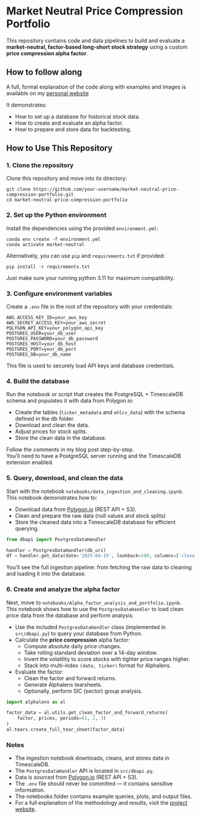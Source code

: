 # Market Neutral Price Compression Portfolio

This repository contains code and data pipelines to build and evaluate a **market-neutral, factor-based long-short stock strategy** using a custom **price compression alpha factor**.

## How to follow along

A full, formal explanation of the code along with examples and images is available on my [personal website](https://www.cadenlund.com/projects/market-neutral-price-compression-portfolio)

It demonstrates:

- How to set up a database for historical stock data.
- How to create and evaluate an alpha factor.
- How to prepare and store data for backtesting.

## How to Use This Repository

### 1. Clone the repository

Clone this repository and move into its directory:

```
git clone https://github.com/your-username/market-neutral-price-compression-portfolio.git
cd market-neutral-price-compression-portfolio
```

### 2. Set up the Python environment

Install the dependencies using the provided `environment.yml`:

```
conda env create -f environment.yml
conda activate market-neutral
```

Alternatively, you can use `pip` and `requirements.txt` if provided:

```
pip install -r requirements.txt
```

Just make sure your running python 3.11 for maximum compatibility. 

### 3. Configure environment variables

Create a `.env` file in the root of the repository with your credentials:

```
AWS_ACCESS_KEY_ID=your_aws_key
AWS_SECRET_ACCESS_KEY=your_aws_secret
POLYGON_API_KEY=your_polygon_api_key
POSTGRES_USER=your_db_user
POSTGRES_PASSWORD=your_db_password
POSTGRES_HOST=your_db_host
POSTGRES_PORT=your_db_port
POSTGRES_DB=your_db_name
```

This file is used to securely load API keys and database credentials.

### 4. Build the database

Run the notebook or script that creates the PostgreSQL + TimescaleDB schema and populates it with data from Polygon.io:

- Create the tables (`ticker_metadata` and `ohlcv_data`) with the schema defined in the db folder.
- Download and clean the data.
- Adjust prices for stock splits.
- Store the clean data in the database.

Follow the comments in my blog post step-by-step.\
You’ll need to have a PostgreSQL server running and the TimescaleDB extension enabled.

### 5. Query, download, and clean the data

Start with the notebook `notebooks/data_ingestion_and_cleaning.ipynb`.\
This notebook demonstrates how to:

- Download data from [Polygon.io](https://polygon.io) (REST API + S3).
- Clean and prepare the raw data (null values and stock splits)
- Store the cleaned data into a TimescaleDB database for efficient querying.

```python
from dbapi import PostgresDataHandler

handler = PostgresDataHandler(db_uri)
df = handler.get_data(date='2025-04-15', lookback=200, columns=['close'])
```

You’ll see the full ingestion pipeline: from fetching the raw data to cleaning and loading it into the database.

### 6. Create and analyze the alpha factor

Next, move to `notebooks/Alpha_factor_analysis_and_portfolio.ipynb`.\
This notebook shows how to use the `PostgresDataHandler` to load clean price data from the database and perform analysis:

- Use the included `PostgresDataHandler` class (implemented in `src/dbapi.py`) to query your database from Python.
- Calculate the **price compression** alpha factor:
  - Compute absolute daily price changes.
  - Take rolling standard deviation over a 14-day window.
  - Invert the volatility to score stocks with tighter price ranges higher.
  - Stack into multi-index `(date, ticker)` format for Alphalens.
- Evaluate the factor:
  - Clean the factor and forward returns.
  - Generate Alphalens tearsheets.
  - Optionally, perform SIC (sector) group analysis.

```python
import alphalens as al

factor_data = al.utils.get_clean_factor_and_forward_returns(
    factor, prices, periods=(1, 2, 3)
)
al.tears.create_full_tear_sheet(factor_data)
```

### Notes

- The ingestion notebook downloads, cleans, and stores data in TimescaleDB.
- The `PostgresDataHandler` API is located in `src/dbapi.py`.
- Data is sourced from [Polygon.io](https://polygon.io) (REST API + S3).
- The `.env` file should never be committed — it contains sensitive information.
- The notebooks folder contains example queries, plots, and output files.
- For a full explanation of the methodology and results, visit the [project website](https://www.cadenlund.com/projects/market-neutral-price-compression-portfolio).




